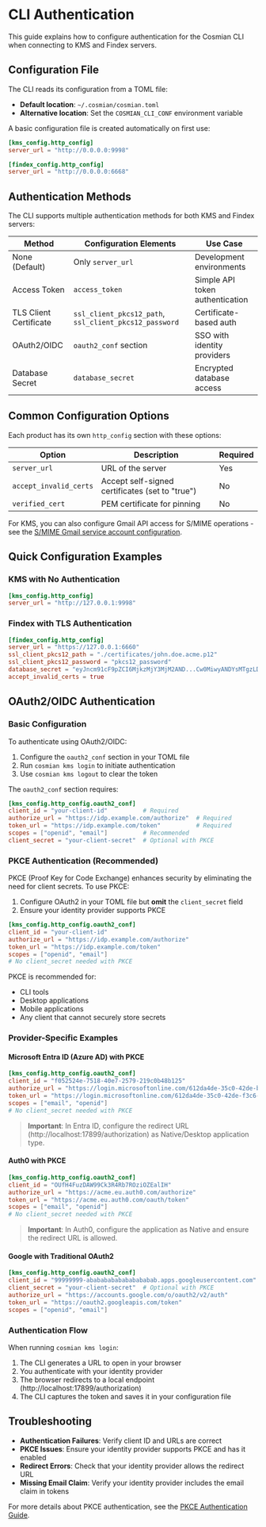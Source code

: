 # CLI Authentication

This guide explains how to configure authentication for the Cosmian CLI when connecting to KMS and Findex servers.

## Configuration File

The CLI reads its configuration from a TOML file:

- **Default location**: `~/.cosmian/cosmian.toml`
- **Alternative location**: Set the `COSMIAN_CLI_CONF` environment variable

A basic configuration file is created automatically on first use:

```toml
[kms_config.http_config]
server_url = "http://0.0.0.0:9998"

[findex_config.http_config]
server_url = "http://0.0.0.0:6668"
```

## Authentication Methods

The CLI supports multiple authentication methods for both KMS and Findex servers:

| Method | Configuration Elements | Use Case |
|--------|------------------------|----------|
| None (Default) | Only `server_url` | Development environments |
| Access Token | `access_token` | Simple API token authentication |
| TLS Client Certificate | `ssl_client_pkcs12_path`, `ssl_client_pkcs12_password` | Certificate-based auth |
| OAuth2/OIDC | `oauth2_conf` section | SSO with identity providers |
| Database Secret | `database_secret` | Encrypted database access |

## Common Configuration Options

Each product has its own `http_config` section with these options:

| Option | Description | Required |
|--------|-------------|----------|
| `server_url` | URL of the server | Yes |
| `accept_invalid_certs` | Accept self-signed certificates (set to "true") | No |
| `verified_cert` | PEM certificate for pinning | No |

For KMS, you can also configure Gmail API access for S/MIME operations - see the [S/MIME Gmail service account configuration](./smime_gmail.md).

## Quick Configuration Examples

### KMS with No Authentication

```toml
[kms_config.http_config]
server_url = "http://127.0.0.1:9998"
```

### Findex with TLS Authentication

```toml
[findex_config.http_config]
server_url = "https://127.0.0.1:6660"
ssl_client_pkcs12_path = "./certificates/john.doe.acme.p12"
ssl_client_pkcs12_password = "pkcs12_password"
database_secret = "eyJncm91cF9pZCI6MjkzMjY3MjM2AND...Cw0MiwyANDYsMTgzLDg1XX0="
accept_invalid_certs = true
```

## OAuth2/OIDC Authentication

### Basic Configuration

To authenticate using OAuth2/OIDC:

1. Configure the `oauth2_conf` section in your TOML file
2. Run `cosmian kms login` to initiate authentication
3. Use `cosmian kms logout` to clear the token

The `oauth2_conf` section requires:

```toml
[kms_config.http_config.oauth2_conf]
client_id = "your-client-id"          # Required
authorize_url = "https://idp.example.com/authorize"  # Required
token_url = "https://idp.example.com/token"          # Required
scopes = ["openid", "email"]          # Recommended
client_secret = "your-client-secret"  # Optional with PKCE
```

### PKCE Authentication (Recommended)

PKCE (Proof Key for Code Exchange) enhances security by eliminating the need for client secrets. To use PKCE:

1. Configure OAuth2 in your TOML file but **omit** the `client_secret` field
2. Ensure your identity provider supports PKCE

```toml
[kms_config.http_config.oauth2_conf]
client_id = "your-client-id"
authorize_url = "https://idp.example.com/authorize"
token_url = "https://idp.example.com/token"
scopes = ["openid", "email"]
# No client_secret needed with PKCE
```

PKCE is recommended for:
- CLI tools
- Desktop applications
- Mobile applications
- Any client that cannot securely store secrets

### Provider-Specific Examples

#### Microsoft Entra ID (Azure AD) with PKCE

```toml
[kms_config.http_config.oauth2_conf]
client_id = "f052524e-7518-40e7-2579-219c0b48b125"
authorize_url = "https://login.microsoftonline.com/612da4de-35c0-42de-ba56-174c4e562c96/oauth2/authorize"
token_url = "https://login.microsoftonline.com/612da4de-35c0-42de-f3c6-174b69062c96/oauth2/token"
scopes = ["email", "openid"]
# No client_secret needed with PKCE
```

> **Important**: In Entra ID, configure the redirect URL (http://localhost:17899/authorization) as Native/Desktop application type.

#### Auth0 with PKCE

```toml
[kms_config.http_config.oauth2_conf]
client_id = "OUfH4FuzDAW99Ck3R4Rb7ROziOZEalIH"
authorize_url = "https://acme.eu.auth0.com/authorize"
token_url = "https://acme.eu.auth0.com/oauth/token"
scopes = ["email", "openid"]
# No client_secret needed with PKCE
```

> **Important**: In Auth0, configure the application as Native and ensure the redirect URL is allowed.

#### Google with Traditional OAuth2

```toml
[kms_config.http_config.oauth2_conf]
client_id = "99999999-abababababababababab.apps.googleusercontent.com"
client_secret = "your-client-secret"  # Optional with PKCE
authorize_url = "https://accounts.google.com/o/oauth2/v2/auth"
token_url = "https://oauth2.googleapis.com/token"
scopes = ["openid", "email"]
```

### Authentication Flow

When running `cosmian kms login`:

1. The CLI generates a URL to open in your browser
2. You authenticate with your identity provider
3. The browser redirects to a local endpoint (http://localhost:17899/authorization)
4. The CLI captures the token and saves it in your configuration file

## Troubleshooting

- **Authentication Failures**: Verify client ID and URLs are correct
- **PKCE Issues**: Ensure your identity provider supports PKCE and has it enabled
- **Redirect Errors**: Check that your identity provider allows the redirect URL
- **Missing Email Claim**: Verify your identity provider includes the email claim in tokens

For more details about PKCE authentication, see the [PKCE Authentication Guide](../../documentation/docs/pkce_authentication.md).
